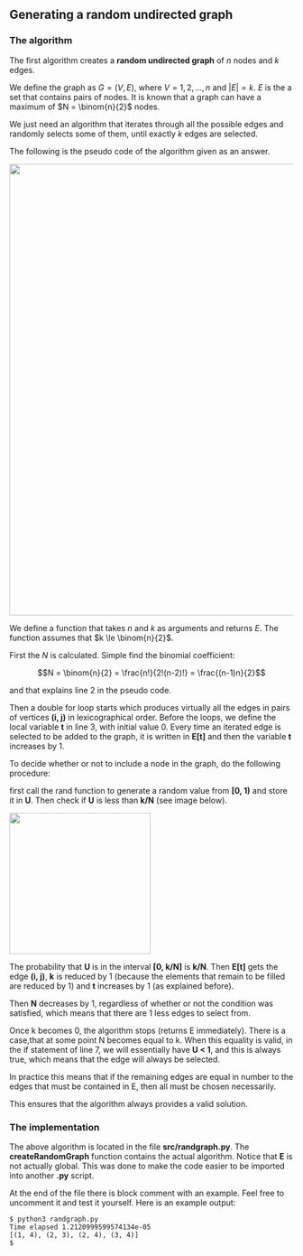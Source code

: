 ## Generating a random undirected graph

### The algorithm

The first algorithm creates a **random undirected graph** of $n$ nodes and $k$ edges.

We define the graph as $G = (V,E)$, where $V = {1,2, . . . , n}$ and $|E| = k$. $E$ is the a set that contains pairs of nodes. It is known that a graph can have a maximum of $N = \binom{n}{2}$ nodes.

We just need an algorithm that iterates through all the possible edges and randomly selects some of them, until exactly $k$ edges are selected.

The following is the pseudo code of the algorithm given as an answer.

<img src="https://user-images.githubusercontent.com/61196956/162618576-91c2fcd1-2dc2-41b6-b143-8d05dab49f15.png" width="800">

We define a function that takes $n$ and $k$ as arguments and returns $E$. The function assumes that $k \le \binom{n}{2}$. 

First the $N$ is calculated. Simple find the binomial coefficient:

$$N = \binom{n}{2} = \frac{n!}{2!(n-2)!} = \frac{(n-1)n}{2}$$

and that explains line 2 in the pseudo code.

Then a double for loop starts which produces virtually all the edges in pairs of vertices **(i, j)** in lexicographical order. Before the loops, we define the local variable **t** in line 3, with initial value 0. Every time an iterated edge is selected to be added to the graph, it is written in **E[t]** and then the variable **t** increases by 1.

To decide whether or not to include a node in the graph, do the following
procedure:

first call the rand function to generate a random value from **[0, 1)** and store it in **U**. Then check if **U** is less than **k/N** (see image below).

<img src="https://user-images.githubusercontent.com/61196956/162618459-449f9c4d-435e-4c82-9fae-64f918b5cf92.png" width="250">

The probability that **U** is in the interval **[0, k/N]** is **k/N**. Then **E[t]** gets the edge **(i, j)**, **k** is reduced by 1 (because the elements that remain to be filled are reduced by 1) and **t** increases by 1 (as explained before).

Then **N** decreases by 1, regardless of whether or not the condition was satisfied, which means that there are 1 less edges to select from.

Once k becomes 0, the algorithm stops (returns E immediately). There is a case,that at some point N becomes equal to k. When this equality is valid, in the if statement of line 7, we will essentially have  **U < 1**, and this is always true, which means that the edge will always be selected.

In practice this means that if the remaining edges are equal in number to
the edges that must be contained in E, then all must be chosen necessarily.

This ensures that the algorithm always provides a valid solution.

### The implementation

The above algorithm is located in the file **src/randgraph.py**. The **createRandomGraph** function contains the actual algorithm. Notice that **E** is not actually global. This was done to make the code easier to be imported into another **.py** script.

At the end of the file there is block comment with an example. Feel free to uncomment it and test it yourself. Here is an example output:

```
$ python3 randgraph.py 
Time elapsed 1.2120999599574134e-05
[(1, 4), (2, 3), (2, 4), (3, 4)]
$ 
```